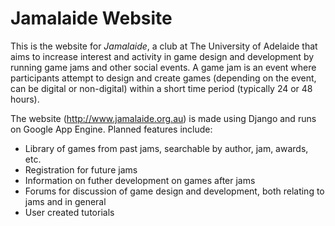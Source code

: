Jamalaide Website
=================

This is the website for *Jamalaide*, a club at The University of Adelaide that aims to increase interest and activity in game design and development by running 
game jams and other social events. A game jam is an event where participants attempt to design and create games (depending on the event, can be digital or 
non-digital) within a short time period (typically 24 or 48 hours).

The website (<http://www.jamalaide.org.au>) is made using Django and runs on Google App Engine. Planned features include:
 * Library of games from past jams, searchable by author, jam, awards, etc.
 * Registration for future jams
 * Information on futher development on games after jams
 * Forums for discussion of game design and development, both relating to jams and in general
 * User created tutorials
